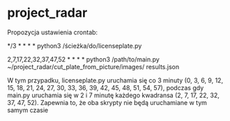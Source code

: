 # project_radar


Propozycja ustawienia crontab:

*/3 * * * * python3 /ścieżka/do/licenseplate.py

2,7,17,22,32,37,47,52 * * * * python3 /path/to/main.py ~/project_radar/cut_plate_from_picture/images/ results.json

W tym przypadku, licenseplate.py uruchamia się co 3 minuty (0, 3, 6, 9, 12, 15, 18, 21, 24, 27, 30, 33, 36, 39, 42, 45, 48, 51, 54, 57), podczas gdy main.py uruchamia się w 2 i 7 minutę każdego kwadransa (2, 7, 17, 22, 32, 37, 47, 52). Zapewnia to, że oba skrypty nie będą uruchamiane w tym samym czasie
